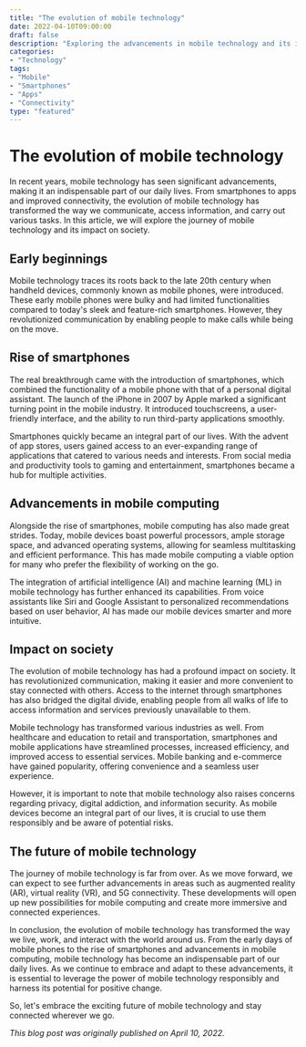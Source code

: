 ```yaml
--- 
title: "The evolution of mobile technology"
date: 2022-04-10T09:00:00
draft: false
description: "Exploring the advancements in mobile technology and its impact on our lives."
categories:
- "Technology"
tags:
- "Mobile"
- "Smartphones"
- "Apps"
- "Connectivity"
type: "featured"
--- 
```


# The evolution of mobile technology

In recent years, mobile technology has seen significant advancements, making it an indispensable part of our daily lives. From smartphones to apps and improved connectivity, the evolution of mobile technology has transformed the way we communicate, access information, and carry out various tasks. In this article, we will explore the journey of mobile technology and its impact on society.

## Early beginnings

Mobile technology traces its roots back to the late 20th century when handheld devices, commonly known as mobile phones, were introduced. These early mobile phones were bulky and had limited functionalities compared to today's sleek and feature-rich smartphones. However, they revolutionized communication by enabling people to make calls while being on the move.

## Rise of smartphones

The real breakthrough came with the introduction of smartphones, which combined the functionality of a mobile phone with that of a personal digital assistant. The launch of the iPhone in 2007 by Apple marked a significant turning point in the mobile industry. It introduced touchscreens, a user-friendly interface, and the ability to run third-party applications smoothly.

Smartphones quickly became an integral part of our lives. With the advent of app stores, users gained access to an ever-expanding range of applications that catered to various needs and interests. From social media and productivity tools to gaming and entertainment, smartphones became a hub for multiple activities.

## Advancements in mobile computing

Alongside the rise of smartphones, mobile computing has also made great strides. Today, mobile devices boast powerful processors, ample storage space, and advanced operating systems, allowing for seamless multitasking and efficient performance. This has made mobile computing a viable option for many who prefer the flexibility of working on the go.

The integration of artificial intelligence (AI) and machine learning (ML) in mobile technology has further enhanced its capabilities. From voice assistants like Siri and Google Assistant to personalized recommendations based on user behavior, AI has made our mobile devices smarter and more intuitive.

## Impact on society

The evolution of mobile technology has had a profound impact on society. It has revolutionized communication, making it easier and more convenient to stay connected with others. Access to the internet through smartphones has also bridged the digital divide, enabling people from all walks of life to access information and services previously unavailable to them.

Mobile technology has transformed various industries as well. From healthcare and education to retail and transportation, smartphones and mobile applications have streamlined processes, increased efficiency, and improved access to essential services. Mobile banking and e-commerce have gained popularity, offering convenience and a seamless user experience.

However, it is important to note that mobile technology also raises concerns regarding privacy, digital addiction, and information security. As mobile devices become an integral part of our lives, it is crucial to use them responsibly and be aware of potential risks.

## The future of mobile technology

The journey of mobile technology is far from over. As we move forward, we can expect to see further advancements in areas such as augmented reality (AR), virtual reality (VR), and 5G connectivity. These developments will open up new possibilities for mobile computing and create more immersive and connected experiences.

In conclusion, the evolution of mobile technology has transformed the way we live, work, and interact with the world around us. From the early days of mobile phones to the rise of smartphones and advancements in mobile computing, mobile technology has become an indispensable part of our daily lives. As we continue to embrace and adapt to these advancements, it is essential to leverage the power of mobile technology responsibly and harness its potential for positive change.

So, let's embrace the exciting future of mobile technology and stay connected wherever we go.

*This blog post was originally published on April 10, 2022.*
